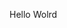 Hello Wolrd

























































































































































































































































































































































































































































































































































































































































































































































































































































































































































































































































































































































































































































































































































































































































































































































































































































































































































































































































































































































































































































































































































































































































































































































































































































































































































































































































































































































































































































































































































































































































































































































